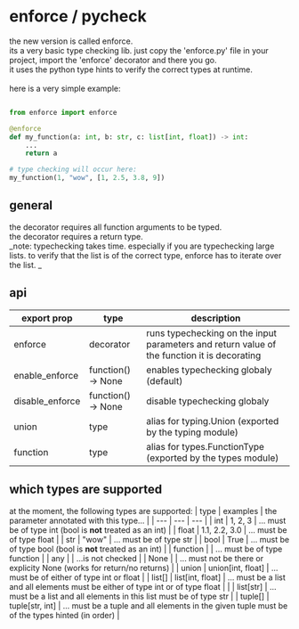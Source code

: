 # enforce / pycheck

the new version is called enforce.\
its a very basic type checking lib. just copy the 'enforce.py' file in your project, import the 'enforce' decorator and there you go.\
it uses the python type hints to verify the correct types at runtime.\
\
here is a very simple example:
```python

from enforce import enforce

@enforce
def my_function(a: int, b: str, c: list[int, float]) -> int:
    ...
    return a

# type checking will occur here:
my_function(1, "wow", [1, 2.5, 3.8, 9])
```

## general

the decorator requires all function arguments to be typed.\
the decorator requires a return type.\
_note:
typechecking takes time. especially if you are typechecking large lists. to verify that the list is of the correct type,
enforce has to iterate over the list.
_

## api

| export prop | type | description |
| ----------- | ---- | ----------- |
| enforce | decorator | runs typechecking on the input parameters and return value of the function it is decorating |
| enable_enforce | function() -> None | enables typechecking globaly (default) |
| disable_enforce | function() -> None | disable typechecking globaly |
| union | type | alias for typing.Union (exported by the typing module) |
| function | type | alias for types.FunctionType (exported by the types module) |


## which types are supported
at the moment, the following types are supported:
| type | examples | the parameter annotated with this type... |
| --- | --- | --- |
| int | 1, 2, 3 | ... must be of type int (bool is **not** treated as an int) |
| float | 1.1, 2.2, 3.0 | ... must be of type float |
| str | "wow" | ... must be of type str |
| bool | True | ... must be of type bool (bool is **not** treated as an int) |
| function | |  ... must be of type function |
| any | |  ...is not checked |
| None | | ... must not be there or explicity None (works for return/no returns) |
| union | union[int, float] | ... must be of either of type int or float |
| list[<types>] | list[int, float] | ... must be a list and all elements must be either of type int or of type float |
|  | list[str] | ... must be a list and all elements in this list must be of type str |
| tuple[<types>] | tuple[str, int] | ... must be a tuple and all elements in the given tuple must be of the types hinted (in order) |

